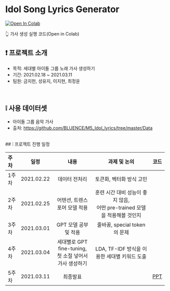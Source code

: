 # Idol Song Lyrics Generator

[![Open In Colab](https://colab.research.google.com/assets/colab-badge.svg)](https://colab.research.google.com/drive/1xNO25-Knl2bR6HorrH7IhJRrCuKgDa6y?usp=sharing) 

👆 가사 생성 실행 코드(Open in Colab)

## ❗ 프로젝트 소개
- 목적: 세대별 아이돌 그룹 노래 가사 생성하기
- 기간: 2021.02.18 ~ 2021.03.11
- 팀원: 금지헌, 성유지, 이지현, 최정윤 <br>
<br>


## ❕ 사용 데이터셋
- 아이돌 그룹 음악 가사 <br>
- 출처: https://github.com/BLUENCE/M5_Idol_lyrics/tree/master/Data
<br>
## ❕ 프로젝트 진행 일정

|   주차   |   일정   |   내용   |   과제 및 논의   |   코드   |
|:----------------------------|:----------------------------:|:--------------------:|:-------------------:|:-----------------:|
|  1주차  | 2021.02.22 | 데이터 전처리 | 토큰화, 벡터화 방식 고민 | |
|  2주차  | 2021.02.25 | 어텐션, 트렌스포머 모델 적용 | 훈련 시간 대비 성능이 좋지 않음, <br> 어떤 pre-trained 모델을 적용해볼 것인지 | |
|  3주차  | 2021.03.01 | GPT 모델 공부 및 적용 | 줄바꿈, special token의 문제 | | 
|  4주차  | 2021.03.04 | 세대별로 GPT fine-tuning, <br> 첫 소절 넣어서 가사 생성하기 | LDA, TF-IDF 방식을 이용한 세대별 키워드 도출 | |
|  5주차  | 2021.03.11 | 최종발표 | | [PPT](https://github.com/JH-debug/Song-Lyrics-Generator/blob/main/%E1%84%89%E1%85%A6%E1%84%83%E1%85%A2%E1%84%87%E1%85%A7%E1%86%AF_K-POP_%E1%84%80%E1%85%A1%E1%84%89%E1%85%A1_%E1%84%89%E1%85%A2%E1%86%BC%E1%84%89%E1%85%A5%E1%86%BC_%E1%84%91%E1%85%B3%E1%84%85%E1%85%A9%E1%84%8C%E1%85%A6%E1%86%A8%E1%84%90%E1%85%B3_PPT.pdf) | 

